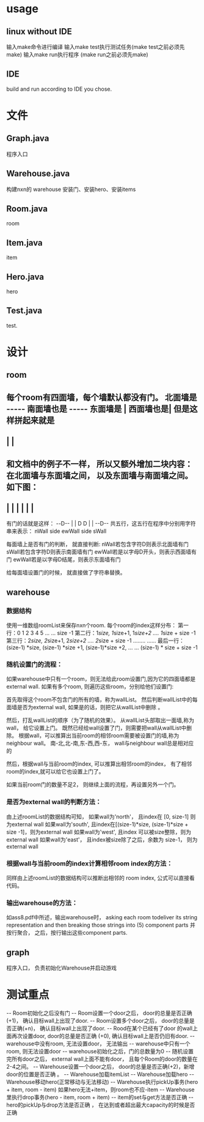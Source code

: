 # usage

## linux without IDE
输入make命令进行编译
输入make test执行测试任务(make test之前必须先make)
输入make run执行程序 (make run之前必须先make)

## IDE
build and run according to IDE you chose.


# 文件

## Graph.java  
程序入口

## Warehouse.java
构建nxn的 warehouse
安装门、安装hero、安装items

## Room.java  
room

## Item.java
item

## Hero.java
hero

## Test.java  
test.


# 设计

## room 
每个room有四面墙，每个墙默认都没有门。
北面墙是  -----
南面墙也是 -----
东面墙是 |
西面墙也是|
但是这样拼起来就是
-----
|   |
-----
和文档中的例子不一样，
所以又额外增加二块内容：
在北面墙与东面墙之间， 以及东面墙与南面墙之间。
如下图：
-----
|   |
|   |
|   |
-----
有门的话就是这样：
--D--
|   |
D   D
|   |
--D--
共五行，这五行在程序中分别用字符串来表示：
nWall
side
ewWall
side
sWall

每面墙上是否有门的判断， 就直接判断:
nWall若包含字符D则表示北面墙有门
sWall若包含字符D则表示南面墙有门
ewWall若是以字母D开头，则表示西面墙有门
ewWall若是以字母D结尾，则表示东面墙有门

给每面墙设置门的时候， 就直接做了字符串替换。

## warehouse
### 数据结构
使用一维数组roomList来保存nxn个room.
每个room的index这样分布：
第一行：0 1 2 3 4 5 ... ... size -1
第二行：1*size, 1*size+1, 1*size+2 ....  1*size + size -1
第三行：2*size, 2*size+1, 2*size+2 ....  2*size + size -1
........
......
最后一行：(size-1) *size, (size-1) *size +1, (size-1)*size +2, ... ...  (size-1) * size + size -1

### 随机设置门的流程：
如果warehouse中只有一个room，则无法给此room设置门,因为它的四面墙都是 external wall.
如果有多个room, 则遍历这些room，分别给他们设置门: 

首先取得这个room不包含门的所有的墙，称为wallList。
然后判断wallList中的每面墙是否为external wall, 
如果是的话，则把它从wallList中删除 。

然后，打乱wallList的顺序（为了随机的效果）。
从wallList头部取出一面墙,称为wall， 给它设置上门。
既然已经给wall设置了门，则需要把wall从wallList中删除。
根据wall，可以推算出当前room的相邻room需要被设置门的墙,称为neighbour wall。
南-北,北-南,东-西,西-东，   wall与neighbour wall总是相对应的

然后，根据wall与当前room的index, 可以推算出相邻room的index，
有了相邻room的index,就可以给它也设置上门了。


如果当前room门的数量不足2， 则继续上面的流程，再设置另外一个门。

### 是否为external wall的判断方法：
由上述roomList的数据结构可知，
如果wall为'north'， 且index在 [0, size-1] 则为external wall
如果wall为'south', 且index在[(size-1)*size,  (size-1)*size + size -1]，则为external wall
如果wall为'west', 且index 可以被size整除，则为external wall
如果wall为'east'， 且index被size除了之后，余数为 size-1， 则为external wall

### 根据wall与当前room的index计算相邻room index的方法：
同样由上述roomList的数据结构可以推断出相邻的 room index,
公式可以直接看代码。


### 输出warehouse的方法： 
如ass8.pdf中所述，输出warehouse时，
asking each room todeliver its string representation 
and then breaking those strings into (5) component parts 
并按行聚合，
之后，按行输出这些component parts.

## graph
程序入口， 负责初始化Warehouse并启动游戏


# 测试重点

--  Room初始化之后没有门
--  Room设置一个door之后， door的总量是否正确(+1)， 确认目标wall上出现了door.
--  Room设置多个door之后， door的总量是否正确(+n)， 确认目标wall上出现了door.
--  Rood在某个已经有了door 的wall上面再次设置door,  door的总量是否正确 (+0), 确认目标wall上是否仍旧有door.
--  warehouse中没有room, 无法设置door， 无法输出
--  warehouse中只有一个room,  则无法设置door
--  warehouse初始化之后，门的总数量为0
--  随机设置完所有door之后， external wall上面不能有door， 且每个Room的door的数量在2-4之间。
--  Warehouse设置一个door之后， door的总量是否正确(+2)，新增door的位置是否正确 。
--  Warehouse加载itemList
--  Warehouse加载hero
--  Warehouse移动hero(正常移动与无法移动)
--  Warehouse执行pickUp事务(hero + item,  room - item) 如果hero无法+item，则room也不应-item
--  Warehouse里执行drop事务(hero - item, room + item)
--  item的set与get方法是否正确 
--  hero的pickUp与drop方法是否正确 ， 在达到或者超出最大capacity的时候是否正确 
